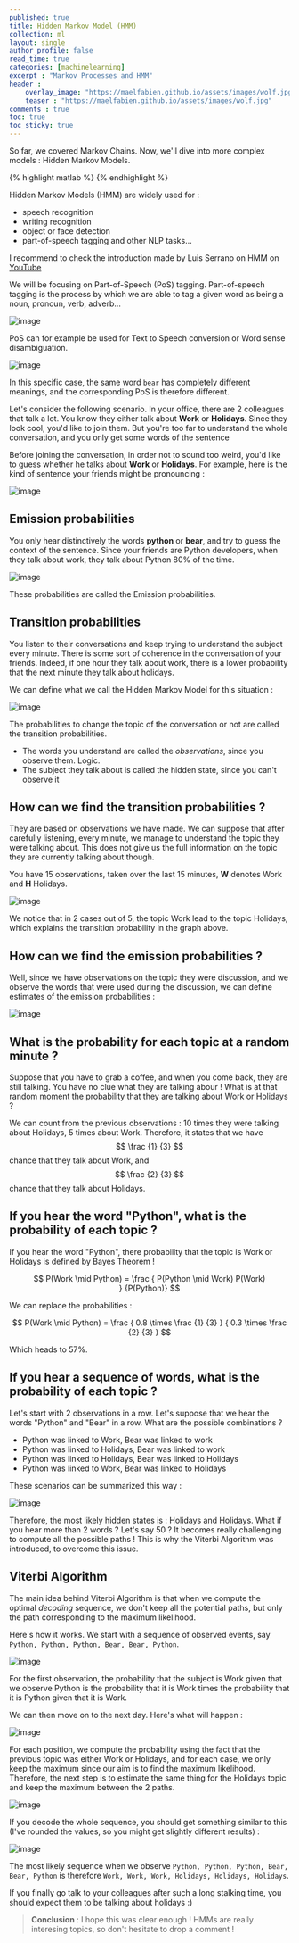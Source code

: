 ```yaml
---
published: true
title: Hidden Markov Model (HMM)
collection: ml
layout: single
author_profile: false
read_time: true
categories: [machinelearning]
excerpt : "Markov Processes and HMM"
header :
    overlay_image: "https://maelfabien.github.io/assets/images/wolf.jpg"
    teaser : "https://maelfabien.github.io/assets/images/wolf.jpg"
comments : true
toc: true
toc_sticky: true
---
```


So far, we covered Markov Chains. Now, we'll dive into more complex models : Hidden Markov Models.

<script type="text/javascript" async
    src="https://cdn.mathjax.org/mathjax/latest/MathJax.js?config=TeX-MML-AM_CHTML">
</script>

{% highlight matlab %}
{% endhighlight %}

Hidden Markov Models (HMM) are widely used for :
- speech recognition
- writing recognition
- object or face detection
- part-of-speech tagging and other NLP tasks...

I recommend to check the introduction made by Luis Serrano on HMM on [YouTube](https://www.youtube.com/watch?v=kqSzLo9fenk)

We will be focusing on Part-of-Speech (PoS) tagging. Part-of-speech tagging is the process by which we are able to tag a given word as being a noun, pronoun, verb, adverb... 

![image](https://maelfabien.github.io/assets/images/hmm_12.png)

PoS can for example be used for Text to Speech conversion or Word sense disambiguation.

![image](https://maelfabien.github.io/assets/images/hmm_13.png)

In this specific case, the same word `bear` has completely different meanings, and the corresponding PoS is therefore different. 

Let's consider the following scenario. In your office, there are 2 colleagues that talk a lot. You know they either talk about **Work** or **Holidays**. Since they look cool, you'd like to join them. But you're too far to understand the whole conversation, and you only get some words of the sentence

Before joining the conversation, in order not to sound too weird, you'd like to guess whether he talks about **Work** or **Holidays**. For example, here is the kind of sentence your friends might be pronouncing :

![image](https://maelfabien.github.io/assets/images/hmm_14.png)

## Emission probabilities

You only hear distinctively the words **python** or **bear**, and try to guess the context of the sentence. Since your friends are Python developers, when they talk about work, they talk about Python 80% of the time.

![image](https://maelfabien.github.io/assets/images/hmm_15.png)

These probabilities are called the Emission probabilities.

## Transition probabilities

You listen to their conversations and keep trying to understand the subject every minute. There is some sort of coherence in the conversation of your friends. Indeed, if one hour they talk about work, there is a lower probability that the next minute they talk about holidays.

We can define what we call the Hidden Markov Model for this situation :

![image](https://maelfabien.github.io/assets/images/hmm_16.png)

The probabilities to change the topic of the conversation or not are called the transition probabilities.

- The words you understand are called the *observations*, since you observe them. Logic.
- The subject they talk about is called the hidden state, since you can't observe it

## How can we find the transition probabilities ?

They are based on observations we have made. We can suppose that after carefully listening, every minute, we manage to understand the topic they were talking about. This does not give us the full information on the topic they are currently talking about though.

You have 15 observations, taken over the last 15 minutes, **W** denotes Work and **H**  Holidays.

![image](https://maelfabien.github.io/assets/images/hmm_17.png)

We notice that in 2 cases out of 5, the topic Work lead to the topic Holidays, which explains the transition probability in the graph above.

## How can we find the emission probabilities ?

Well, since we have observations on the topic they were discussion, and we observe the words that were used during the discussion, we can define estimates of the emission probabilities :

![image](https://maelfabien.github.io/assets/images/hmm_18.png)

## What is the probability for each topic at a random minute ?

Suppose that you have to grab a coffee, and when you come back, they are still talking. You have no clue what they are talking abour ! What is at that random moment the probability that they are talking about Work or Holidays ?

We can count from the previous observations : 10 times they were talking about Holidays, 5 times about Work. Therefore, it states that we have $$ \frac {1} {3} $$ chance that they talk about Work, and $$ \frac {2} {3} $$ chance that they talk about Holidays.

 ## If you hear the word "Python", what is the probability of each topic ?
 
 If you hear the word "Python", there probability that the topic is Work or Holidays is defined by Bayes Theorem !
 
 $$ P(Work \mid Python) = \frac { P(Python \mid Work) P(Work) } {P(Python)} $$
 
 We can replace the probabilities :
 
 $$ P(Work \mid Python) = \frac { 0.8 \times \frac {1} {3} } { 0.3 \times \frac {2} {3} } $$
 
 Which heads to 57%.
 
## If you hear a sequence of words, what is the probability of each topic ?

Let's start with 2 observations in a row. Let's suppose that we hear the words "Python" and "Bear" in a row. What are the possible combinations ?
- Python was linked to Work, Bear was linked to work
- Python was linked to Holidays, Bear was linked to work
- Python was linked to Holidays, Bear was linked to Holidays
- Python was linked to Work, Bear was linked to Holidays

These scenarios can be summarized this way :

![image](https://maelfabien.github.io/assets/images/hmm_19.png)
 
 Therefore, the most likely hidden states is : Holidays and Holidays. What if you hear more than 2 words ? Let's say 50 ? It becomes really challenging to compute all the possible paths ! This is why the Viterbi Algorithm was introduced, to overcome this issue.
 
 ## Viterbi Algorithm
 
 The main idea behind Viterbi Algorithm is that when we compute the optimal *decoding* sequence, we don't keep all the potential paths, but only the path corresponding to the maximum likelihood. 
 
 Here's how it works. We start with a sequence of observed events, say `Python, Python, Python, Bear, Bear, Python`.
 
 ![image](https://maelfabien.github.io/assets/images/hmm_20.png)
 
 For the first observation, the probability that the subject is Work given that we observe Python is the probability that it is Work times the probability that it is Python given that it is Work.
 
 We can then move on to the next day. Here's what will happen :
 
  ![image](https://maelfabien.github.io/assets/images/hmm_21.png)
 
 For each position, we compute the probability using the fact that the previous topic was either Work or Holidays, and for each case, we only keep the maximum since our aim is to find the maximum likelihood. Therefore, the next step is to estimate the same thing for the Holidays topic and keep the maximum between the 2 paths.
 
![image](https://maelfabien.github.io/assets/images/hmm_22.png)
   
If you decode the whole sequence, you should get something similar to this (I've rounded the values, so you might get slightly different results) :
   
![image](https://maelfabien.github.io/assets/images/hmm_23.png)
 
 The most likely sequence when we observe `Python, Python, Python, Bear, Bear, Python` is therefore `Work, Work, Work, Holidays, Holidays, Holidays`.
 
 If you finally go talk to your colleagues after such a long stalking time, you should expect them to be talking about holidays :)
 

> **Conclusion** : I hope this was clear enough ! HMMs are really interesing topics, so don't hesitate to drop a comment !
